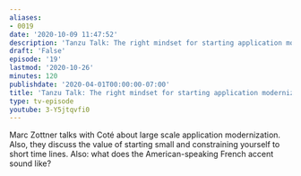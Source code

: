 ```yaml
---
aliases:
- 0019
date: '2020-10-09 11:47:52'
description: 'Tanzu Talk: The right mindset for starting application modernization'
draft: 'False'
episode: '19'
lastmod: '2020-10-26'
minutes: 120
publishdate: '2020-04-01T00:00:00-07:00'
title: 'Tanzu Talk: The right mindset for starting application modernization'
type: tv-episode
youtube: 3-Y5jtqvfi0
---
```


Marc Zottner talks with Coté about large scale application modernization. Also, they discuss the value of starting small and constraining yourself to short time lines. Also: what does the American-speaking French accent sound like?